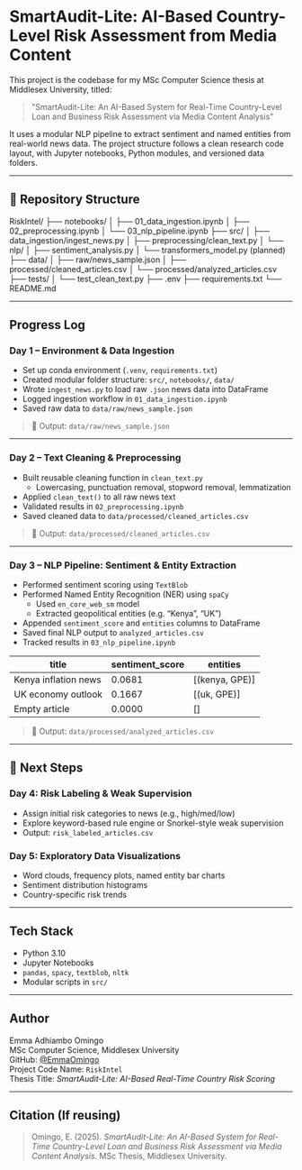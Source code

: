# SmartAudit-Lite: AI-Based Country-Level Risk Assessment from Media Content

This project is the codebase for my MSc Computer Science thesis at Middlesex University, titled:

> "SmartAudit-Lite: An AI-Based System for Real-Time Country-Level Loan and Business Risk Assessment via Media Content Analysis"

It uses a modular NLP pipeline to extract sentiment and named entities from real-world news data. The project structure follows a clean research code layout, with Jupyter notebooks, Python modules, and versioned data folders.

---

## 📁 Repository Structure

RiskIntel/
├── notebooks/
│ ├── 01_data_ingestion.ipynb
│ ├── 02_preprocessing.ipynb
│ └── 03_nlp_pipeline.ipynb
├── src/
│ ├── data_ingestion/ingest_news.py
│ ├── preprocessing/clean_text.py
│ └── nlp/
│ ├── sentiment_analysis.py
│ └── transformers_model.py (planned)
├── data/
│ ├── raw/news_sample.json
│ ├── processed/cleaned_articles.csv
│ └── processed/analyzed_articles.csv
├── tests/
│ └── test_clean_text.py
├── .env
├── requirements.txt
└── README.md

---

##  Progress Log

###  Day 1 – Environment & Data Ingestion

- Set up conda environment (`.venv`, `requirements.txt`)
- Created modular folder structure: `src/`, `notebooks/`, `data/`
- Wrote `ingest_news.py` to load raw `.json` news data into DataFrame
- Logged ingestion workflow in `01_data_ingestion.ipynb`
- Saved raw data to `data/raw/news_sample.json`

> 📂 Output: `data/raw/news_sample.json`

---

### Day 2 – Text Cleaning & Preprocessing

- Built reusable cleaning function in `clean_text.py`
  - Lowercasing, punctuation removal, stopword removal, lemmatization
- Applied `clean_text()` to all raw news text
- Validated results in `02_preprocessing.ipynb`
- Saved cleaned data to `data/processed/cleaned_articles.csv`

> 📂 Output: `data/processed/cleaned_articles.csv`

---

###  Day 3 – NLP Pipeline: Sentiment & Entity Extraction

- Performed sentiment scoring using `TextBlob`
- Performed Named Entity Recognition (NER) using `spaCy`
  - Used `en_core_web_sm` model
  - Extracted geopolitical entities (e.g. “Kenya”, “UK”)
- Appended `sentiment_score` and `entities` columns to DataFrame
- Saved final NLP output to `analyzed_articles.csv`
- Tracked results in `03_nlp_pipeline.ipynb`

| title                 | sentiment_score | entities        |
|----------------------|-----------------|-----------------|
| Kenya inflation news | 0.0681          | [(kenya, GPE)]  |
| UK economy outlook   | 0.1667          | [(uk, GPE)]     |
| Empty article        | 0.0000          | []              |

> 📂 Output: `data/processed/analyzed_articles.csv`

---

## 📌 Next Steps

###  Day 4: Risk Labeling & Weak Supervision
- Assign initial risk categories to news (e.g., high/med/low)
- Explore keyword-based rule engine or Snorkel-style weak supervision
- Output: `risk_labeled_articles.csv`

###  Day 5: Exploratory Data Visualizations
- Word clouds, frequency plots, named entity bar charts
- Sentiment distribution histograms
- Country-specific risk trends

---

##  Tech Stack

- Python 3.10
- Jupyter Notebooks
- `pandas`, `spacy`, `textblob`, `nltk`
- Modular scripts in `src/`

---

##  Author

Emma Adhiambo Omingo  
MSc Computer Science, Middlesex University  
GitHub: [@EmmaOmingo](https://github.com/EmmaOmingo)  
Project Code Name: `RiskIntel`  
Thesis Title: *SmartAudit-Lite: AI-Based Real-Time Country Risk Scoring*

---

##  Citation (If reusing)



> Omingo, E. (2025). *SmartAudit-Lite: An AI-Based System for Real-Time Country-Level Loan and Business Risk Assessment via Media Content Analysis*. MSc Thesis, Middlesex University.

